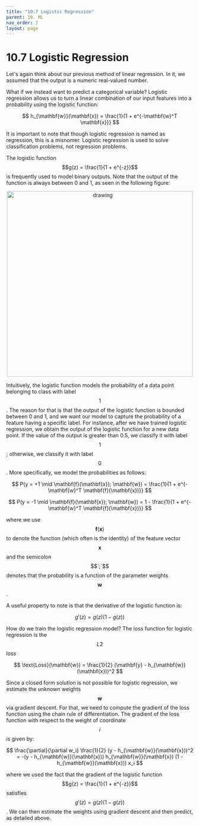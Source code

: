 ```yaml
---
title: "10.7 Logistic Regression"
parent: 10. ML
nav_order: 7
layout: page
---
```


# 10.7 Logistic Regression

Let's again think about our previous method of linear regression. In it, we assumed that the output is a numeric real-valued number.

What if we instead want to predict a categorical variable? Logistic regression allows us to turn a linear combination of our input features into a probability using the logistic function:

$$
h_{\mathbf{w}}(\mathbf{x}) = \frac{1}{1 + e^{-\mathbf{w}^T \mathbf{x}}}
$$

It is important to note that though logistic regression is named as regression, this is a misnomer. Logistic regression is used to solve classification problems, not regression problems.

The logistic function $$g(z) = \frac{1}{1 + e^{-z}}$$ is frequently used to model binary outputs. Note that the output of the function is always between 0 and 1, as seen in the following figure:

<center>
    <img src = "../assets/images/Generalized_logistic_function_A0_K1_B1.5_Q0.5_ν0.5_M0.5.png" alt = "drawing" style = "width:500px;"/>
</center>

Intuitively, the logistic function models the probability of a data point belonging to class with label $$1$$. The reason for that is that the output of the logistic function is bounded between 0 and 1, and we want our model to capture the probability of a feature having a specific label. For instance, after we have trained logistic regression, we obtain the output of the logistic function for a new data point. If the value of the output is greater than 0.5, we classify it with label $$1$$; otherwise, we classify it with label $$0$$. More specifically, we model the probabilities as follows:

$$
P(y = +1 \mid \mathbf{f}(\mathbf{x}); \mathbf{w}) = \frac{1}{1 + e^{-\mathbf{w}^T \mathbf{f}(\mathbf{x})}}
$$

$$
P(y = -1 \mid \mathbf{f}(\mathbf{x}); \mathbf{w}) = 1 - \frac{1}{1 + e^{-\mathbf{w}^T \mathbf{f}(\mathbf{x})}}
$$

where we use $$\mathbf{f}(\mathbf{x})$$ to denote the function (which often is the identity) of the feature vector $$\mathbf{x}$$ and the semicolon $$`;`$$ denotes that the probability is a function of the parameter weights $$\mathbf{w}$$.

A useful property to note is that the derivative of the logistic function is:

$$
g'(z) = g(z)(1 - g(z))
$$

How do we train the logistic regression model? The loss function for logistic regression is the $$L2$$ loss 

$$
\text{Loss}(\mathbf{w}) = \frac{1}{2} (\mathbf{y} - h_{\mathbf{w}}(\mathbf{x}))^2
$$

Since a closed form solution is not possible for logistic regression, we estimate the unknown weights $$\mathbf{w}$$ via gradient descent. For that, we need to compute the gradient of the loss function using the chain rule of differentiation. The gradient of the loss function with respect to the weight of coordinate $$i$$ is given by:

$$
\frac{\partial}{\partial w_i} \frac{1}{2} (y - h_{\mathbf{w}}(\mathbf{x}))^2 = -(y - h_{\mathbf{w}}(\mathbf{x})) h_{\mathbf{w}}(\mathbf{x}) (1 - h_{\mathbf{w}}(\mathbf{x})) x_i
$$

where we used the fact that the gradient of the logistic function $$g(z) = \frac{1}{1 + e^{-z}}$$ satisfies $$g'(z) = g(z)(1 - g(z))$$. We can then estimate the weights using gradient descent and then predict, as detailed above.